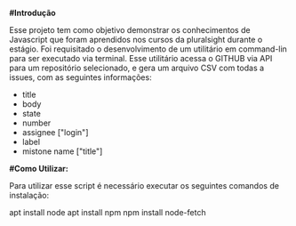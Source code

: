 __#Introdução__

Esse projeto tem como objetivo demonstrar os conhecimentos de Javascript que foram aprendidos nos cursos da pluralsight durante o estágio. Foi requisitado o desenvolvimento de um utilitário em command-lin para ser executado via terminal. Esse utilitário acessa o GITHUB via API para um repositório selecionado, e gera um arquivo CSV com todas a issues, com as seguintes informações: 

- title
- body
- state
- number
- assignee ["login"]
- label 
- mistone name ["title"]

__#Como Utilizar:__

Para utilizar esse script é necessário executar os seguintes comandos de instalação:

apt install node
apt install npm
npm install node-fetch